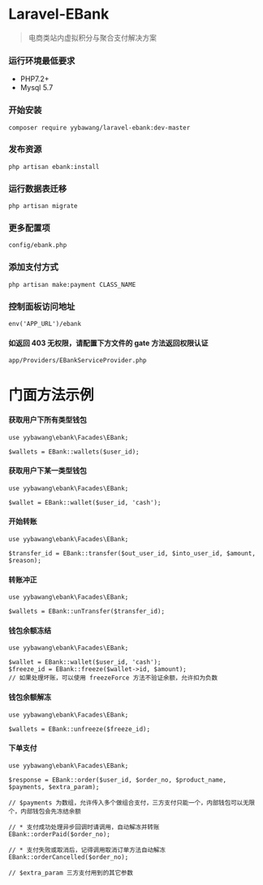 # Laravel-EBank

> 电商类站内虚拟积分与聚合支付解决方案

### 运行环境最低要求

- PHP7.2+
- Mysql 5.7

### 开始安装

`composer require yybawang/laravel-ebank:dev-master`

### 发布资源

`php artisan ebank:install`

### 运行数据表迁移

`php artisan migrate`

### 更多配置项

`config/ebank.php`

### 添加支付方式

`php artisan make:payment CLASS_NAME`

### 控制面板访问地址

`env('APP_URL')/ebank`

#### 如返回 403 无权限，请配置下方文件的 gate 方法返回权限认证

`app/Providers/EBankServiceProvider.php`


# 门面方法示例

#### 获取用户下所有类型钱包
```
use yybawang\ebank\Facades\EBank;

$wallets = EBank::wallets($user_id);
```

#### 获取用户下某一类型钱包
```
use yybawang\ebank\Facades\EBank;

$wallet = EBank::wallet($user_id, 'cash');
```

#### 开始转账
```
use yybawang\ebank\Facades\EBank;

$transfer_id = EBank::transfer($out_user_id, $into_user_id, $amount, $reason);
```

#### 转账冲正
```
use yybawang\ebank\Facades\EBank;

$wallets = EBank::unTransfer($transfer_id);
```

#### 钱包余额冻结
```
use yybawang\ebank\Facades\EBank;

$wallet = EBank::wallet($user_id, 'cash');
$freeze_id = EBank::freeze($wallet->id, $amount);
// 如果处理坏账，可以使用 freezeForce 方法不验证余额，允许扣为负数
```

#### 钱包余额解冻
```
use yybawang\ebank\Facades\EBank;

$wallets = EBank::unfreeze($freeze_id);
```

#### 下单支付
```
use yybawang\ebank\Facades\EBank;

$response = EBank::order($user_id, $order_no, $product_name, $payments, $extra_param);

// $payments 为数组，允许传入多个做组合支付，三方支付只能一个，内部钱包可以无限个，内部钱包会先冻结余额

// * 支付成功处理异步回调时请调用，自动解冻并转账
EBank::orderPaid($order_no);

// * 支付失败或取消后，记得调用取消订单方法自动解冻
EBank::orderCancelled($order_no);

// $extra_param 三方支付用到的其它参数
```
